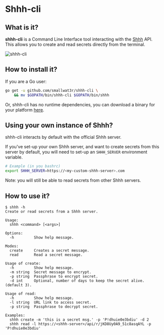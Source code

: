# Shhh-cli  

## What is it?  

**shhh-cli** is a Command Line Interface tool interacting with the 
[Shhh](https://github.com/smallwat3r) API.  
This allows you to create and read secrets directly from the 
terminal.

![shhh-cli](https://i.imgur.com/zGF2015.gif)  

## How to install it?  

If you are a Go user:
```sh
go get -u github.com/smallwat3r/shhh-cli \
    && mv $GOPATH/bin/shhh-cli $GOPATH/bin/shhh
```

Or, shhh-cli has no runtime dependencies, you can download a binary for 
your platform [here](https://github.com/smallwat3r/shhh-cli/releases).

## Using your own instance of Shhh?  

shhh-cli interacts by default with the official Shhh server.  

If you've set-up your own Shhh server, and want to create secrets 
from this server by default, you will need to set-up an `SHHH_SERVER`
environment variable.

```sh
# Example (in you bashrc)
export SHHH_SERVER=https://<my-custom-shhh-server>.com
```

Note: you will still be able to read secrets from other Shhh servers.

## How to use it?  

```console
$ shhh -h
Create or read secrets from a Shhh server.

Usage:
  shhh <command> [<args>]

Options:
  -h         Show help message.

Modes:
  create     Creates a secret message.
  read       Read a secret message.

Usage of create:
  -h         Show help message.
  -m string  Secret message to encrypt.
  -p string  Passphrase to encrypt secret.
  -d int     Optional, number of days to keep the secret alive. (default 3).

Usage of read:
  -h         Show help message.
  -l string  URL link to access secret.
  -p string  Passphrase to decrypt secret.

Examples:
  shhh create -m 'this is a secret msg.' -p 'P!dhuie0e3bdiu' -d 2
  shhh read -l https://<shhh-server>/api/r/jKD8Uy0A9_51c8asqAYL -p 'P!dhuie0e3bdiu'
```

